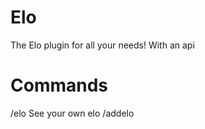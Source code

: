 # Elo
The Elo plugin for all your needs! With an api

# Commands
/elo
See your own elo
/addelo <name> <elo>


